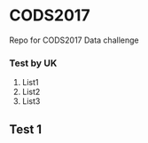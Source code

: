 # CODS2017
Repo for CODS2017 Data challenge


### Test by UK

1. List1
1. List2
1. List3

## Test 1
